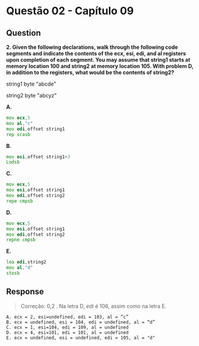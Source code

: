 # Questão 02 - Capítulo 09

## Question

**<p>2. Given the following declarations, walk through the following code segments and indicate the contents of the ecx, esi, edi, and al registers upon completion of each segment. You may assume that string1 starts at memory
location 100 and string2 at memory location 105. With problem D, in addition to the registers, what would be the contents of string2?</p>**

<p>string1 byte "abcde"</p>
<p>string2 byte "abcyz"</p>

**A.**
 ```asm
mov ecx,5
mov al,"c"
mov edi,offset string1
rep scasb
```
**B.**
 ```asm
mov esi,offset string1+3
Lodsb
```
**C.**
 ```asm
mov ecx,5
mov esi,offset string1
mov edi,offset string2
repe cmpsb
```
**D.**
 ```asm
mov ecx,5
mov esi,offset string1
mov edi,offset string2
repne cmpsb
```
**E.**
 ```asm
lea edi,string2
mov al,"d"
stosb
```

## Response

> Correção: 0,2 . Na letra D, _edi_ é 106, assim como na letra E.

```
A. ecx = 2, esi=undefined, edi = 103, al = “c”
B. ecx = undefined, esi = 104, edi = undefined, al = “d”
C. ecx = 1, esi=104, edi = 109, al = undefined
D. ecx = 4, esi=101, edi = 101, al = undefined
E. ecx = undefined, esi = undefined, edi = 105, al = "d"
```
